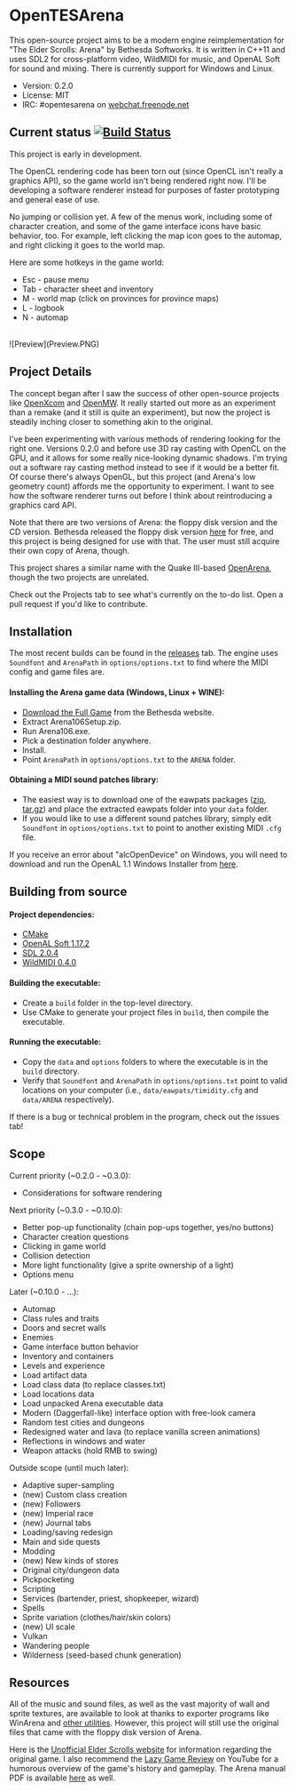 # OpenTESArena

This open-source project aims to be a modern engine reimplementation for "The Elder Scrolls: Arena" by Bethesda Softworks. It is written in C++11 and uses SDL2 for cross-platform video, WildMIDI for music, and OpenAL Soft for sound and mixing. There is currently support for Windows and Linux.

- Version: 0.2.0
- License: MIT
- IRC: #opentesarena on [webchat.freenode.net](https://webchat.freenode.net/)

## Current status [![Build Status](https://travis-ci.org/afritz1/OpenTESArena.svg?branch=master)](https://travis-ci.org/afritz1/OpenTESArena)

This project is early in development.

The OpenCL rendering code has been torn out (since OpenCL isn't really a graphics API), so the game world isn't being rendered right now. I'll be developing a software renderer instead for purposes of faster prototyping and general ease of use.

No jumping or collision yet. A few of the menus work, including some of character creation, and some of the game interface icons have basic behavior, too. For example, left clicking the map icon goes to the automap, and right clicking it goes to the world map.

Here are some hotkeys in the game world:
- Esc - pause menu
- Tab - character sheet and inventory
- M - world map (click on provinces for province maps)
- L - logbook
- N - automap

<br/>
![Preview](Preview.PNG)
<br/>

## Project Details

The concept began after I saw the success of other open-source projects like [OpenXcom](http://openxcom.org/) and [OpenMW](http://openmw.org/en/). It really started out more as an experiment than a remake (and it still is quite an experiment), but now the project is steadily inching closer to something akin to the original.

I've been experimenting with various methods of rendering looking for the right one. Versions 0.2.0 and before use 3D ray casting with OpenCL on the GPU, and it allows for some really nice-looking dynamic shadows. I'm trying out a software ray casting method instead to see if it would be a better fit. Of course there's always OpenGL, but this project (and Arena's low geometry count) affords me the opportunity to experiment. I want to see how the software renderer turns out before I think about reintroducing a graphics card API.

Note that there are two versions of Arena: the floppy disk version and the CD version. Bethesda released the floppy disk version  [here](http://www.elderscrolls.com/arena/) for free, and this project is being designed for use with that. The user must still acquire their own copy of Arena, though.

This project shares a similar name with the Quake III-based [OpenArena](https://github.com/OpenArena), though the two projects are unrelated.

Check out the Projects tab to see what's currently on the to-do list. Open a pull request if you'd like to contribute.

## Installation

The most recent builds can be found in the [releases](https://github.com/afritz1/OpenTESArena/releases) tab. The engine uses `Soundfont` and `ArenaPath` in `options/options.txt` to find where the MIDI config and game files are.

#### Installing the Arena game data (Windows, Linux + WINE):
- [Download the Full Game](http://static.elderscrolls.com/elderscrolls.com/assets/files/tes/extras/Arena106Setup.zip) from the Bethesda website.
- Extract Arena106Setup.zip.
- Run Arena106.exe.
- Pick a destination folder anywhere.
- Install.
- Point `ArenaPath` in `options/options.txt` to the `ARENA` folder.

#### Obtaining a MIDI sound patches library:
- The easiest way is to download one of the eawpats packages ([zip](https://github.com/afritz1/OpenTESArena/releases/download/opentesarena-0.1.0/eawpats.zip), [tar.gz](https://github.com/afritz1/OpenTESArena/releases/download/opentesarena-0.1.0/eawpats.tar.gz)) and place the extracted eawpats folder into your `data` folder.
- If you would like to use a different sound patches library, simply edit `Soundfont` in `options/options.txt` to point to another existing MIDI `.cfg` file.

If you receive an error about "alcOpenDevice" on Windows, you will need to download and run the OpenAL 1.1 Windows Installer from [here](https://www.openal.org/downloads/).

## Building from source

#### Project dependencies:
- [CMake](https://cmake.org/download/)
- [OpenAL Soft 1.17.2](http://kcat.strangesoft.net/openal.html#download)
- [SDL 2.0.4](https://www.libsdl.org/download-2.0.php)
- [WildMIDI 0.4.0](https://github.com/Mindwerks/wildmidi/releases)

#### Building the executable:
- Create a `build` folder in the top-level directory.
- Use CMake to generate your project files in `build`, then compile the executable.

#### Running the executable:
- Copy the `data` and `options` folders to where the executable is in the `build` directory.
- Verify that `Soundfont` and `ArenaPath` in `options/options.txt` point to valid locations on your computer (i.e., `data/eawpats/timidity.cfg` and `data/ARENA` respectively).

If there is a bug or technical problem in the program, check out the issues tab!

## Scope

Current priority (~0.2.0 - ~0.3.0):
- Considerations for software rendering

Next priority (~0.3.0 - ~0.10.0):
- Better pop-up functionality (chain pop-ups together, yes/no buttons)
- Character creation questions
- Clicking in game world
- Collision detection
- More light functionality (give a sprite ownership of a light)
- Options menu

Later (~0.10.0 - ...):
- Automap
- Class rules and traits
- Doors and secret walls
- Enemies
- Game interface button behavior
- Inventory and containers
- Levels and experience
- Load artifact data
- Load class data (to replace classes.txt)
- Load locations data
- Load unpacked Arena executable data
- Modern (Daggerfall-like) interface option with free-look camera
- Random test cities and dungeons
- Redesigned water and lava (to replace vanilla screen animations)
- Reflections in windows and water
- Weapon attacks (hold RMB to swing)

Outside scope (until much later):
- Adaptive super-sampling
- (new) Custom class creation
- (new) Followers
- (new) Imperial race
- (new) Journal tabs
- Loading/saving redesign
- Main and side quests
- Modding
- (new) New kinds of stores
- Original city/dungeon data
- Pickpocketing
- Scripting
- Services (bartender, priest, shopkeeper, wizard)
- Spells
- Sprite variation (clothes/hair/skin colors)
- (new) UI scale
- Vulkan
- Wandering people
- Wilderness (seed-based chunk generation)

## Resources

All of the music and sound files, as well as the vast majority of wall and sprite textures, are available to look at thanks to exporter programs like WinArena and [other utilities](http://www.uesp.net/wiki/Arena:Files#Misc_Utilities). However, this project will still use the original files that came with the floppy disk version of Arena.

Here is the [Unofficial Elder Scrolls website](http://www.uesp.net/wiki/Arena:Arena) for information regarding the original game. I also recommend the [Lazy Game Review](https://www.youtube.com/watch?v=5MW5SxKMrtE) on YouTube for a humorous overview of the game's history and gameplay. The Arena manual PDF is available [here](http://www.uesp.net/wiki/Arena:Files#Official_Patches_and_Utilities) as well.
